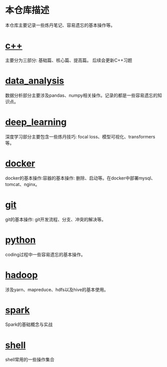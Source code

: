 # 本仓库描述

本仓库主要记录一些炼丹笔记、容易遗忘的基本操作等。

# [c++](https://github.com/shawroad/notebook/tree/main/c%2B%2B)

主要分为三部分: 基础篇、核心篇、提高篇。 后续会更新C++习题

# [data_analysis](https://github.com/shawroad/notebook/tree/main/data_analysis)

数据分析部分主要涉及pandas、numpy相关操作。记录的都是一些容易遗忘的知识点。

# [deep_learning](https://github.com/shawroad/notebook/tree/main/deep_learning)

深度学习部分主要包含一些炼丹技巧: focal loss、模型可视化、transformers等。

# [docker](https://github.com/shawroad/notebook/tree/main/docker)

docker的基本操作:容器的基本操作: 删除、启动等。在docker中部署mysql、tomcat、nginx。

# [git](https://github.com/shawroad/notebook/tree/main/git)

git的基本操作: git开发流程、分支、冲突的解决等。

# [python](https://github.com/shawroad/notebook/tree/main/python)

coding过程中一些容易遗忘的基本操作。
# [hadoop](https://github.com/shawroad/notebook/tree/main/hadoop)
涉及yarn、mapreduce、hdfs以及hive的基本使用。

# [spark](https://github.com/shawroad/notebook/tree/main/spark)
Spark的基础概念与实战

# [shell](https://github.com/shawroad/notebook/tree/main/shell)
shell常用的一些操作集合

